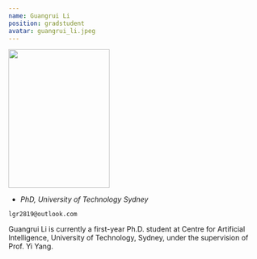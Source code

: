 ```yaml
---
name: Guangrui Li
position: gradstudent
avatar: guangrui_li.jpeg
---
```


<img width="200" height="275" src="{{site.baseurl}}/images/people/{{page.avatar}}" data-action="zoom">

- _PhD, University of Technology Sydney_<br>
<!--- _Science coach. Collaborator. Transdisciplinary optimist._-->

<i class="fa fa-envelope-o"></i> `lgr2819@outlook.com`

Guangrui Li is currently a first-year Ph.D. student at Centre for Artificial Intelligence, University of Technology, Sydney, under the supervision of Prof. Yi Yang.
